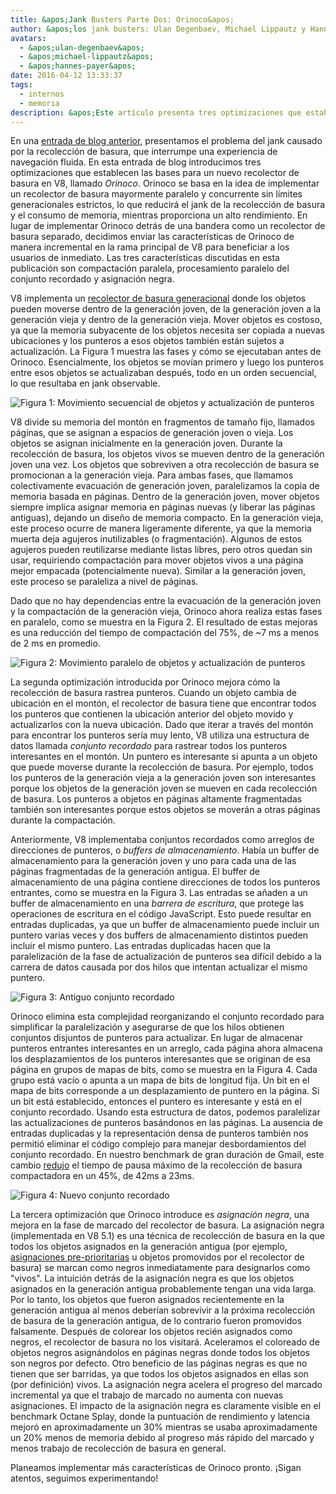 ```yaml
---
title: &apos;Jank Busters Parte Dos: Orinoco&apos;
author: &apos;los jank busters: Ulan Degenbaev, Michael Lippautz y Hannes Payer&apos;
avatars:
  - &apos;ulan-degenbaev&apos;
  - &apos;michael-lippautz&apos;
  - &apos;hannes-payer&apos;
date: 2016-04-12 13:33:37
tags:
  - internos
  - memoria
description: &apos;Este artículo presenta tres optimizaciones que establecen las bases para un nuevo recolector de basura en V8, llamado Orinoco.&apos;
---
```

En una [entrada de blog anterior](/blog/jank-busters), presentamos el problema del jank causado por la recolección de basura, que interrumpe una experiencia de navegación fluida. En esta entrada de blog introducimos tres optimizaciones que establecen las bases para un nuevo recolector de basura en V8, llamado _Orinoco_. Orinoco se basa en la idea de implementar un recolector de basura mayormente paralelo y concurrente sin límites generacionales estrictos, lo que reducirá el jank de la recolección de basura y el consumo de memoria, mientras proporciona un alto rendimiento. En lugar de implementar Orinoco detrás de una bandera como un recolector de basura separado, decidimos enviar las características de Orinoco de manera incremental en la rama principal de V8 para beneficiar a los usuarios de inmediato. Las tres características discutidas en esta publicación son compactación paralela, procesamiento paralelo del conjunto recordado y asignación negra.

<!--truncate-->
V8 implementa un [recolector de basura generacional](https://en.wikipedia.org/wiki/Garbage_collection_(computer_science)#Generational) donde los objetos pueden moverse dentro de la generación joven, de la generación joven a la generación vieja y dentro de la generación vieja. Mover objetos es costoso, ya que la memoria subyacente de los objetos necesita ser copiada a nuevas ubicaciones y los punteros a esos objetos también están sujetos a actualización. La Figura 1 muestra las fases y cómo se ejecutaban antes de Orinoco. Esencialmente, los objetos se movían primero y luego los punteros entre esos objetos se actualizaban después, todo en un orden secuencial, lo que resultaba en jank observable.

![Figura 1: Movimiento secuencial de objetos y actualización de punteros](/_img/orinoco/sequential.png)

V8 divide su memoria del montón en fragmentos de tamaño fijo, llamados páginas, que se asignan a espacios de generación joven o vieja. Los objetos se asignan inicialmente en la generación joven. Durante la recolección de basura, los objetos vivos se mueven dentro de la generación joven una vez. Los objetos que sobreviven a otra recolección de basura se promocionan a la generación vieja. Para ambas fases, que llamamos colectivamente evacuación de generación joven, paralelizamos la copia de memoria basada en páginas. Dentro de la generación joven, mover objetos siempre implica asignar memoria en páginas nuevas (y liberar las páginas antiguas), dejando un diseño de memoria compacto. En la generación vieja, este proceso ocurre de manera ligeramente diferente, ya que la memoria muerta deja agujeros inutilizables (o fragmentación). Algunos de estos agujeros pueden reutilizarse mediante listas libres, pero otros quedan sin usar, requiriendo compactación para mover objetos vivos a una página mejor empacada (potencialmente nueva). Similar a la generación joven, este proceso se paraleliza a nivel de páginas.

Dado que no hay dependencias entre la evacuación de la generación joven y la compactación de la generación vieja, Orinoco ahora realiza estas fases en paralelo, como se muestra en la Figura 2. El resultado de estas mejoras es una reducción del tiempo de compactación del 75%, de ~7 ms a menos de 2 ms en promedio.

![Figura 2: Movimiento paralelo de objetos y actualización de punteros](/_img/orinoco/parallel.png)

La segunda optimización introducida por Orinoco mejora cómo la recolección de basura rastrea punteros. Cuando un objeto cambia de ubicación en el montón, el recolector de basura tiene que encontrar todos los punteros que contienen la ubicación anterior del objeto movido y actualizarlos con la nueva ubicación. Dado que iterar a través del montón para encontrar los punteros sería muy lento, V8 utiliza una estructura de datos llamada _conjunto recordado_ para rastrear todos los punteros interesantes en el montón. Un puntero es interesante si apunta a un objeto que puede moverse durante la recolección de basura. Por ejemplo, todos los punteros de la generación vieja a la generación joven son interesantes porque los objetos de la generación joven se mueven en cada recolección de basura. Los punteros a objetos en páginas altamente fragmentadas también son interesantes porque estos objetos se moverán a otras páginas durante la compactación.

Anteriormente, V8 implementaba conjuntos recordados como arreglos de direcciones de punteros, o _buffers de almacenamiento_. Había un buffer de almacenamiento para la generación joven y uno para cada una de las páginas fragmentadas de la generación antigua. El buffer de almacenamiento de una página contiene direcciones de todos los punteros entrantes, como se muestra en la Figura 3. Las entradas se añaden a un buffer de almacenamiento en una _barrera de escritura_, que protege las operaciones de escritura en el código JavaScript. Esto puede resultar en entradas duplicadas, ya que un buffer de almacenamiento puede incluir un puntero varias veces y dos buffers de almacenamiento distintos pueden incluir el mismo puntero. Las entradas duplicadas hacen que la paralelización de la fase de actualización de punteros sea difícil debido a la carrera de datos causada por dos hilos que intentan actualizar el mismo puntero.

![Figura 3: Antiguo conjunto recordado](/_img/orinoco/old-remembered-set.png)

Orinoco elimina esta complejidad reorganizando el conjunto recordado para simplificar la paralelización y asegurarse de que los hilos obtienen conjuntos disjuntos de punteros para actualizar. En lugar de almacenar punteros entrantes interesantes en un arreglo, cada página ahora almacena los desplazamientos de los punteros interesantes que se originan de esa página en grupos de mapas de bits, como se muestra en la Figura 4. Cada grupo está vacío o apunta a un mapa de bits de longitud fija. Un bit en el mapa de bits corresponde a un desplazamiento de puntero en la página. Si un bit está establecido, entonces el puntero es interesante y está en el conjunto recordado. Usando esta estructura de datos, podemos paralelizar las actualizaciones de punteros basándonos en las páginas. La ausencia de entradas duplicadas y la representación densa de punteros también nos permitió eliminar el código complejo para manejar desbordamientos del conjunto recordado. En nuestro benchmark de gran duración de Gmail, este cambio [redujo](https://drive.google.com/file/d/0BxRQ51WfVicyMk9nYUk5YVY1VjQ/view) el tiempo de pausa máximo de la recolección de basura compactadora en un 45%, de 42ms a 23ms.

![Figura 4: Nuevo conjunto recordado](/_img/orinoco/new-remembered-set.png)

La tercera optimización que Orinoco introduce es _asignación negra_, una mejora en la fase de marcado del recolector de basura. La asignación negra (implementada en V8 5.1) es una técnica de recolección de basura en la que todos los objetos asignados en la generación antigua (por ejemplo, [asignaciones pre-prioritarias](http://research.google.com/pubs/pub43823.html) u objetos promovidos por el recolector de basura) se marcan como negros inmediatamente para designarlos como "vivos". La intuición detrás de la asignación negra es que los objetos asignados en la generación antigua probablemente tengan una vida larga. Por lo tanto, los objetos que fueron asignados recientemente en la generación antigua al menos deberían sobrevivir a la próxima recolección de basura de la generación antigua, de lo contrario fueron promovidos falsamente. Después de colorear los objetos recién asignados como negros, el recolector de basura no los visitará. Aceleramos el coloreado de objetos negros asignándolos en páginas negras donde todos los objetos son negros por defecto. Otro beneficio de las páginas negras es que no tienen que ser barridas, ya que todos los objetos asignados en ellas son (por definición) vivos. La asignación negra acelera el progreso del marcado incremental ya que el trabajo de marcado no aumenta con nuevas asignaciones. El impacto de la asignación negra es claramente visible en el benchmark Octane Splay, donde la puntuación de rendimiento y latencia mejoró en aproximadamente un 30% mientras se usaba aproximadamente un 20% menos de memoria debido al progreso más rápido del marcado y menos trabajo de recolección de basura en general.

Planeamos implementar más características de Orinoco pronto. ¡Sigan atentos, seguimos experimentando!
